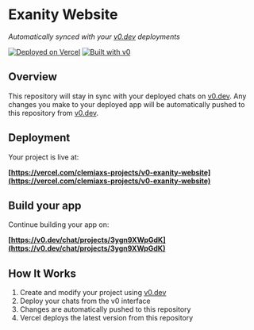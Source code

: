 # Exanity Website

*Automatically synced with your [v0.dev](https://v0.dev) deployments*

[![Deployed on Vercel](https://img.shields.io/badge/Deployed%20on-Vercel-black?style=for-the-badge&logo=vercel)](https://vercel.com/clemiaxs-projects/v0-exanity-website)
[![Built with v0](https://img.shields.io/badge/Built%20with-v0.dev-black?style=for-the-badge)](https://v0.dev/chat/projects/3ygn9XWpGdK)

## Overview

This repository will stay in sync with your deployed chats on [v0.dev](https://v0.dev).
Any changes you make to your deployed app will be automatically pushed to this repository from [v0.dev](https://v0.dev).

## Deployment

Your project is live at:

**[https://vercel.com/clemiaxs-projects/v0-exanity-website](https://vercel.com/clemiaxs-projects/v0-exanity-website)**

## Build your app

Continue building your app on:

**[https://v0.dev/chat/projects/3ygn9XWpGdK](https://v0.dev/chat/projects/3ygn9XWpGdK)**

## How It Works

1. Create and modify your project using [v0.dev](https://v0.dev)
2. Deploy your chats from the v0 interface
3. Changes are automatically pushed to this repository
4. Vercel deploys the latest version from this repository